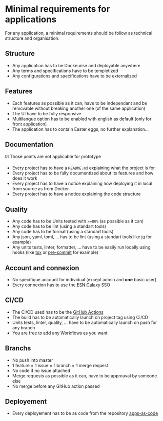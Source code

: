 # Minimal requirements for applications

For any application, a minimal requirements should be follow as technical structure and organisation.

## Structure
- Any application has to be Dockeurise and deployable anywhere
- Any terms and specifications have to be templetized
- Any configurations and specifications have to be externalized

## Features
- Each features as possible as it can, have to be independant and be removable without breaking another one (of the same application)
- The UI have to be fully responsive
- Multilangue option has to be enabled with english as default (only for front application)
- The application has to contain Easter eggs, no further explanation...

## Documentation
☑️ Those points are not applicable for prototype
- Every project has to have a `README.md` explaining what the project is for
- Every project has to be fully documentized about its features and how does it work
- Every project has to have a notice explaining how deploying it in local from source as from Docker
- Every project has to have a notice explaining the code structure

## Quality
- Any code has to be Units tested with `>=80%` (as possible as it can)
- Any code has to be lint (using a standart tools)
- Any code has to be format (using a standart tools)
- Any json, yaml, toml, ... has to be lint (using a standart tools like [jq](https://stedolan.github.io/jq/) for example)
- Any units tests, linter, formatter, ... have to be easily run locally using hooks (like [tox](https://tox.wiki/en/latest/) or [pre-commit](https://pre-commit.com/) for example)

## Account and connexion
- No specifique account for individual (except admin and **one** basic user)
- Every connexion has to use the [ESN Galaxy](https://accounts.esn.org/) SSO

## CI/CD
- The CI/CD used has to be the [GitHub Actions](https://github.com/features/actions)
- The build has to be automatically launch on project tag using CI/CD
- Units tests, linter, quality, ... have to be automatically launch on push for any branch
- You are free to add any Workflows as you want

## Branchs
- No push into master
- 1 feature = 1 issue = 1 branch = 1 merge request
- No code if no issue attached
- Merge requests as possible as it can, have to be approuval by someone else
- No merge before any GitHub action passed

## Deployement
- Every deployement has to be as code from the repository [apps-as-code](https://github.com/ESNFranceG33kTeam/apps-as-code)



